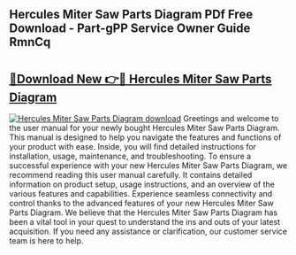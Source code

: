 ## Hercules Miter Saw Parts Diagram PDf Free Download - Part-gPP Service Owner Guide RmnCq

# <h2><a href="http://dfjo8qz.blite.top/?on=Hercules+Miter+Saw+Parts+Diagram">🔗Download New 👉🔴 Hercules Miter Saw Parts Diagram</a></h2>

[![Hercules Miter Saw Parts Diagram download](https://i.imgur.com/lujVjoI.png)](http://dfjo8qz.blite.top/?on=Hercules+Miter+Saw+Parts+Diagram)
Greetings and welcome to the user manual for your newly bought Hercules Miter Saw Parts Diagram. This manual is designed to help you navigate the features and functions of your product with ease. Inside, you will find detailed instructions for installation, usage, maintenance, and troubleshooting. To ensure a successful experience with your new Hercules Miter Saw Parts Diagram, we recommend reading this user manual carefully. It contains detailed information on product setup, usage instructions, and an overview of the various features and capabilities. Experience seamless connectivity and control thanks to the advanced features of your new Hercules Miter Saw Parts Diagram. We believe that the Hercules Miter Saw Parts Diagram has been a vital tool in your quest to understand the ins and outs of your latest acquisition. If you need any assistance or clarification, our customer service team is here to help.
